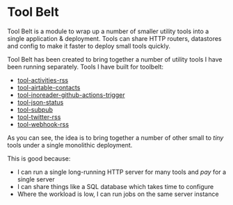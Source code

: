 # Tool Belt

Tool Belt is a module to wrap up a number of smaller utility tools into a single application & deployment. Tools can
share HTTP routers, datastores and config to make it faster to deploy small tools quickly.

Tool Belt has been created to bring together a number of utility tools I have been running separately. Tools I have
built for toolbelt:

* [tool-activities-rss](https://github.com/charlieegan3/tool-activities-rss)
* [tool-airtable-contacts](https://github.com/charlieegan3/tool-airtable-contacts)
* [tool-inoreader-github-actions-trigger](https://github.com/charlieegan3/tool-inoreader-github-actions-trigger)
* [tool-json-status](https://github.com/charlieegan3/tool-json-status)
* [tool-subpub](https://github.com/charlieegan3/tool-subpub)
* [tool-twitter-rss](https://github.com/charlieegan3/tool-twitter-rss)
* [tool-webhook-rss](https://github.com/charlieegan3/tool-webhook-rss)

As you can see, the idea is to bring together a number of other small to _tiny_ tools under a single monolithic
deployment.

This is good because:

* I can run a single long-running HTTP server for many tools and _pay_ for a single server
* I can share things like a SQL database which takes time to configure
* Where the workload is low, I can run jobs on the same server instance
